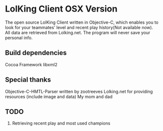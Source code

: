 LolKing Client OSX Version
==========================

The open source LolKing Client written in Objective-C, which enables you to look
for your teammates' level and recent play history(Not available now). All data 
are retrieved from Lolking.net. The program will never save your personal info.

Build dependencies
------------------
Cocoa Framework
libxml2

Special thanks
--------------
Objective-C-HMTL-Parser written by zootreeves
Lolking.net for providing resources (include image and data)
My mom and dad

TODO
----
1. Retrieving recent play and most used champions